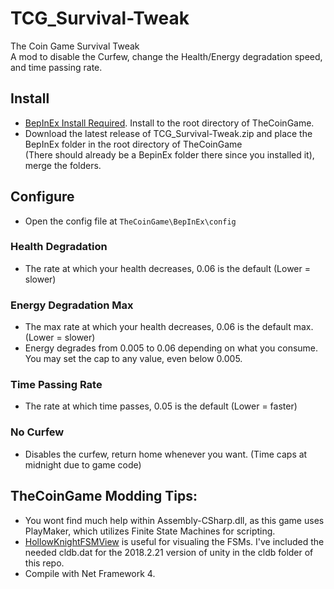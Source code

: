 # TCG_Survival-Tweak
The Coin Game Survival Tweak  
A mod to disable the Curfew, change the Health/Energy degradation speed, and time passing rate.

## Install
* [BepInEx Install Required](https://github.com/BepInEx/BepInEx/releases). Install to the root directory of TheCoinGame.
* Download the latest release of TCG_Survival-Tweak.zip and place the BepInEx folder in the root directory of TheCoinGame  
(There should already be a BepinEx folder there since you installed it), merge the folders.

## Configure
* Open the config file at `TheCoinGame\BepInEx\config`
### Health Degradation
* The rate at which your health decreases, 0.06 is the default (Lower = slower)

### Energy Degradation Max
* The max rate at which your health decreases, 0.06 is the default max. (Lower = slower)  
* Energy degrades from 0.005 to 0.06 depending on what you consume.
You may set the cap to any value, even below 0.005.

### Time Passing Rate
* The rate at which time passes, 0.05 is the default (Lower = faster)

### No Curfew
* Disables the curfew, return home whenever you want. (Time caps at midnight due to game code)

## TheCoinGame Modding Tips:
* You wont find much help within Assembly-CSharp.dll, as this game uses PlayMaker, which utilizes Finite State Machines for scripting.
* [HollowKnightFSMView](https://github.com/nesrak1/HollowKnightFSMView) is useful for visualing the FSMs. I've included the needed cldb.dat for the 2018.2.21 version of unity in the cldb folder of this repo.
* Compile with Net Framework 4.

